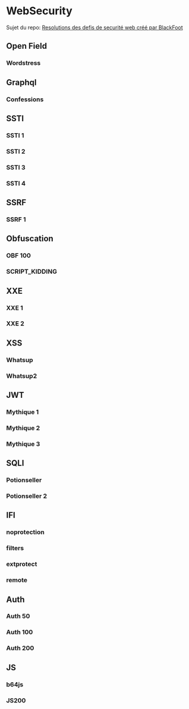 # WebSecurity
Sujet du repo: [Resolutions des defis de securité web créé par BlackFoot](https://secu-web.blackfoot.dev)

## Open Field
### Wordstress

## Graphql
### Confessions

## SSTI
### SSTI 1
### SSTI 2
### SSTI 3
### SSTI 4

## SSRF
### SSRF 1

## Obfuscation
### OBF 100
### SCRIPT_KIDDING

## XXE
### XXE 1
### XXE 2

## XSS
### Whatsup
### Whatsup2

## JWT
### Mythique 1
### Mythique 2
### Mythique 3

## SQLI
### Potionseller
### Potionseller 2

## IFI
### noprotection
### filters
### extprotect
### remote

## Auth
### Auth 50
### Auth 100
### Auth 200

## JS
### b64js
### JS200